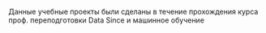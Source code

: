 Данные учебные проекты были сделаны в течение прохождения курса проф. переподготовки Data Since и машинное обучение
